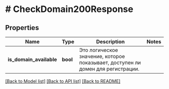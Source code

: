 # # CheckDomain200Response

## Properties

Name | Type | Description | Notes
------------ | ------------- | ------------- | -------------
**is_domain_available** | **bool** | Это логическое значение, которое показывает, доступен ли домен для регистрации. |

[[Back to Model list]](../../README.md#models) [[Back to API list]](../../README.md#endpoints) [[Back to README]](../../README.md)

